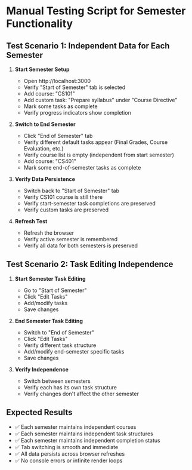 # Manual Testing Script for Semester Functionality

## Test Scenario 1: Independent Data for Each Semester

1. **Start Semester Setup**
   - Open http://localhost:3000
   - Verify "Start of Semester" tab is selected
   - Add course: "CS101"
   - Add custom task: "Prepare syllabus" under "Course Directive"
   - Mark some tasks as complete
   - Verify progress indicators show completion

2. **Switch to End Semester**
   - Click "End of Semester" tab
   - Verify different default tasks appear (Final Grades, Course Evaluation, etc.)
   - Verify course list is empty (independent from start semester)
   - Add course: "CS401"
   - Mark some end-of-semester tasks as complete

3. **Verify Data Persistence**
   - Switch back to "Start of Semester" tab
   - Verify CS101 course is still there
   - Verify start-semester task completions are preserved
   - Verify custom tasks are preserved

4. **Refresh Test**
   - Refresh the browser
   - Verify active semester is remembered
   - Verify all data for both semesters is preserved

## Test Scenario 2: Task Editing Independence

1. **Start Semester Task Editing**
   - Go to "Start of Semester"
   - Click "Edit Tasks"
   - Add/modify tasks
   - Save changes

2. **End Semester Task Editing**
   - Switch to "End of Semester"
   - Click "Edit Tasks"
   - Verify different task structure
   - Add/modify end-semester specific tasks
   - Save changes

3. **Verify Independence**
   - Switch between semesters
   - Verify each has its own task structure
   - Verify changes don't affect the other semester

## Expected Results
- ✅ Each semester maintains independent courses
- ✅ Each semester maintains independent task structures
- ✅ Each semester maintains independent completion status
- ✅ Tab switching is smooth and immediate
- ✅ All data persists across browser refreshes
- ✅ No console errors or infinite render loops
